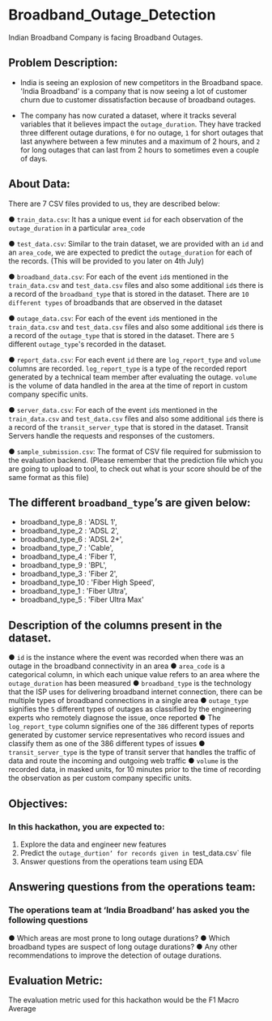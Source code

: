 # Broadband_Outage_Detection
Indian Broadband Company is facing Broadband Outages.

## Problem Description:

- India is seeing an explosion of new competitors in the Broadband space. 'India Broadband' is a company that is now seeing a lot of customer churn due to customer dissatisfaction because of broadband outages.

- The company has now curated a dataset, where it tracks several variables that it believes impact the `outage_duration`. They have tracked three different outage durations, `0` for no outage, `1` for short outages that last anywhere between a few minutes and a maximum of 2 hours, and `2` for long outages that can last from 2 hours to sometimes even a couple of days.

## About Data:
There are 7 CSV files provided to us, they are described below:

● `train_data.csv`: It has a unique event `id` for each observation of the `outage_duration` in a particular `area_code`

● `test_data.csv`: Similar to the train dataset, we are provided with an `id` and an `area_code`, we are expected to predict the `outage_duration` for each of the records. (This will be provided to you later on 4th July)

● `broadband_data.csv`: For each of the event `id`s mentioned in the `train_data.csv` and `test_data.csv` files and also some additional `id`s there is a record of the `broadband_type` that is stored in the dataset. There are `10 different types` of broadbands that are observed in the dataset
       
● `outage_data.csv`: For each of the event `id`s mentioned in the `train_data.csv` and `test_data.csv` files and also some additional `id`s there is a record of the `outage_type` that is stored in the dataset. There are `5` different `outage_type`'s recorded in the dataset.

● `report_data.csv`: For each event `id` there are `log_report_type` and `volume` columns are recorded. `log_report_type` is a type of the recorded report generated by a technical team member after evaluating the outage. `volume` is the volume of data handled in the area at the time of report in custom company specific units.

● `server_data.csv`: For each of the event `id`s mentioned in the `train_data.csv` and `test_data.csv` files and also some additional `id`s there is a record of the `transit_server_type` that is stored in the dataset. Transit Servers handle the requests and responses of the customers.

● `sample_submission.csv`: The format of CSV file required for submission to the evaluation backend. (Please remember that the prediction file which you are going to upload to tool, to check out what is your score should be of the same format as this file)


## The different `broadband_type`’s are given below:

- broadband_type_8 : 'ADSL 1', 
- broadband_type_2 : 'ADSL 2', 
- broadband_type_6 : 'ADSL 2+', 
- broadband_type_7 : 'Cable', 
- broadband_type_4 : 'Fiber 1', 
- broadband_type_9 : 'BPL', 
- broadband_type_3 : 'Fiber 2', 
- broadband_type_10 : 'Fiber High Speed', 
- broadband_type_1 : 'Fiber Ultra', 
- broadband_type_5 : 'Fiber Ultra Max'


## Description of the columns present in the dataset.
● `id` is the instance where the event was recorded when there was an outage in the broadband connectivity in an area
● `area_code` is a categorical column, in which each unique value refers to an area where the `outage_duration` has been measured
● `broadband_type` is the technology that the ISP uses for delivering broadband internet connection, there can be multiple types of broadband connections in a single area
● `outage_type` signifies the `5` different types of outages as classified by the engineering experts who remotely diagnose the issue, once reported
● The `log_report_type` column signifies one of the `386` different types of reports generated by customer service representatives who record issues and classify them as one of the 386 different types of issues
● `transit_server_type` is the type of transit server that handles the traffic of data and route the incoming and outgoing web traffic
● `volume` is the recorded data, in masked units, for 10 minutes prior to the time of recording the observation as per custom company specific units.

## Objectives:
### In this hackathon, you are expected to:
1. Explore the data and engineer new features
2. Predict the `outage_durtion‘ for records given in `test_data.csv` file
3. Answer questions from the operations team using EDA


## Answering questions from the operations team:
### The operations team at ‘India Broadband’ has asked you the following questions
● Which areas are most prone to long outage durations?
● Which broadband types are suspect of long outage durations?
● Any other recommendations to improve the detection of outage durations.


## Evaluation Metric:
The evaluation metric used for this hackathon would be the F1 Macro Average
